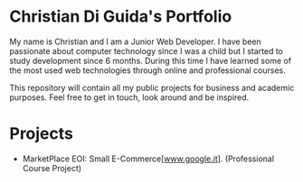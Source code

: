 # Christian Di Guida's Portfolio

My name is Christian and I am a Junior Web Developer. I have been passionate about computer technology since I was a child but I started to study development since 6 months. During this time I have learned some of the most used web technologies through online and professional courses.

This repository will contain all my public projects for business and academic purposes. Feel free to get in touch, look around and be inspired.

# Projects

- MarketPlace EOI: Small E-Commerce[www.google.it]. (Professional Course Project) 
